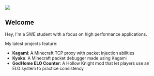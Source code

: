 <img src="https://w.wallhaven.cc/full/ox/wallhaven-ox79e5.jpg" />

## Welcome

Hey, I'm a SWE student with a focus on high performance applications.

My latest projects feature:
- **Kagami**: A Minecraft TCP proxy with packet injection abilities
- **Kyoko**: A Minecraft packet debugger made using Kagami
- **GodHome ELO Counter**: A Hollow Knight mod that let players use an ELO system to practice consistency
